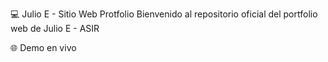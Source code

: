 💻 Julio E - Sitio Web Protfolio
Bienvenido al repositorio oficial del portfolio web de Julio E - ASIR

🌐 Demo en vivo
